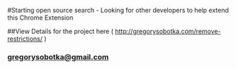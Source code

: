 #Starting open source search - Looking for other developers to help extend this Chrome Extension

##View Details for the project here ( http://gregorysobotka.com/remove-restrictions/ )

### gregorysobotka@gmail.com